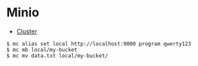 # Minio

* [Cluster](docker-compose.yml)

```shell
$ mc alias set local http://localhost:9000 program qwerty123
$ mc mb local/my-bucket
$ mc mv data.txt local/my-bucket/

```
